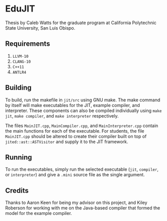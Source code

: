 # EduJIT

Thesis by Caleb Watts for the graduate program at California Polytechnic State University, San Luis Obispo.

## Requirements

1. `LLVM-10`
2. `CLANG-10`
3. `C++11`
2. `ANTLR4`

## Building

To build, run the makefile in `jit/src` using GNU make. The make command by itself will make executables for the JIT, example compiler, and interpreter. These components can also be compiled individually using `make jit`, `make compiler`, and `make interpreter` respectively.

The files `MainJIT.cpp`, `MainCompiler.cpp`, and `MainInterpreter.cpp` contain the main functions for each of the executable. For students, the file `MainJIT.cpp` should be altered to create their compiler built on top of `jited::ast::ASTVisitor` and supply it to the JIT framework.

## Running

To run the executables, simply run the selected executable (`jit`, `compiler`, or `interpreter`) and give a `.mini` source file as the single argument.

## Credits

Thanks to Aaron Keen for being my advisor on this project, and Kiley Roberson for working with me on the Java-based compiler that formed the model for the example compiler.